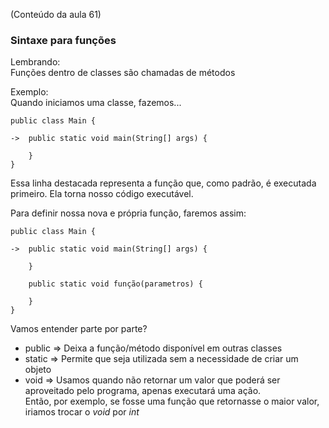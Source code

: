 (Conteúdo da aula 61)

### Sintaxe para funções
Lembrando:  
Funções dentro de classes são chamadas de métodos

Exemplo:  
Quando iniciamos uma classe, fazemos...

```
public class Main {

->	public static void main(String[] args) {

    }
}
```

Essa linha destacada representa a função que, como padrão, é executada primeiro. Ela torna nosso código executável. 

Para definir nossa nova e própria função, faremos assim:

```
public class Main {

->	public static void main(String[] args) {

    }

    public static void função(parametros) {

    }
}
```

Vamos entender parte por parte?  
- public  =>  Deixa a função/método disponível em outras classes
- static  =>  Permite que seja utilizada sem a necessidade de criar um objeto
- void  =>  Usamos quando não retornar um valor que poderá ser aproveitado pelo programa, apenas executará uma ação.  
    Então, por exemplo, se fosse uma função que retornasse o maior valor, iriamos trocar o _void_ por _int_
